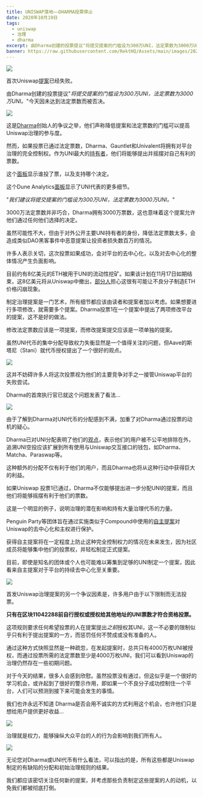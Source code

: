 ```yaml
---
title: UNISWAP落地——DHARMA投票停止
date: 2020年10月19日
tags:
  - uniswap
  - 治理
  - dharma
excerpt: 由Dharma创建的投票提议"将提交提案的门槛设为300万UNI，法定票数为3000万UNI。"今天因未达到法定票数而被否决。
banner: https://raw.githubusercontent.com/RektHQ/Assets/main/images/2020/10/1-fenced-unicorn-tapestry-theresa-labrecque-3.jpg
---
```


![](https://raw.githubusercontent.com/RektHQ/Assets/main/images/2020/10/1-fenced-unicorn-tapestry-theresa-labrecque-3.jpg)

首次Uniswap[提案](https://app.uniswap.org/#/vote/1)已经失败。

由Dharma创建的投票提议"_将提交提案的门槛设为300万UNI，法定票数为3000万UNI。_"今天因未达到法定票数而被否决。 

![](https://lh4.googleusercontent.com/pAgagsffIrZb-ZU6U75qvPHXBtiSnsQkOfUboQovSY0Tg_UQ0zAWE7kUndkcK_DvcrEQU5LtMM25o6QCXJ3YvN9Gg3Mrlv1AQ20vPLh85IIXChQen6J4z7OctKNoYnJ5ASRERgNz)

这是[Dharma](https://github.com/dharma-eng/dharma-smart-wallet)创始人的争议之举，他们声称降低提案和法定票数的门槛可以提高Uniswap治理的参与度。

然而，如果投票已通过法定票数，Dharma、Gauntlet和Univalent将拥有对平台治理的完全控制权。作为UNI最大的[持有者](https://etherscan.io/token/0x1f9840a85d5af5bf1d1762f925bdaddc4201f984#balances)，他们将能够提出并摇摆对自己有利的票数。

这个[面板](https://gateway.pinata.cloud/ipfs/QmRnJtRXKCx2X89QosbvK4swnQMjkEX9JHCDxcXvBQT1Lm/site.html)显示谁投了票，以及支持哪个决定。

这个Dune Analytics[面板](https://explore.duneanalytics.com/dashboard/uniswap-governance)显示了UNI代表的更多细节。

"_我们建议将提交提案的门槛设为300万UNI，法定票数为3000万UNI。_"

3000万法定票数并非巧合，Dharma拥有3000万票数，这也意味着这个提案允许他们通过任何他们选择的决定。

虽然可能性不大，但由于对外公开主要UNI持有者的身份，降低法定票数太多，会造成类似DAO黑客事件中恶意提案让投资者损失数百万的情况。

许多人表示关切，这次投票如果成功，会对平台的去中心化，以及对去中心化的整体情况产生负面影响。

目前约有8亿美元的ETH被用于UNI的流动性挖矿。如果该计划在11月17日如期结束，这8亿美元将从Uniswap中撤出，[部分人](https://twitter.com/RyanBerckmans/status/1317643405040799747?s=20)担心这很有可能让不良分子制造ETH价格闪崩现象。

制定治理提案是一门艺术，所有细节都应该由读者和提案者加以考虑。如果想要进行多项修改，就需要多个提案。Dharma投票1在一个提案中提出了两项修改平台的提案，这不是好的做法。

修改法定票数应该是一项提案，而修改提案提交应该是一项单独的提案。

虽然UNI代币的集中分配导致权力失衡显然是一个值得关注的问题，但Aave的斯塔尼（Stani）就代币授权提出了一个很好的观点。

![](https://lh5.googleusercontent.com/FsXYoIRYQQkgl3oQ4nUOlc8jotDeRAg2fIjZ10FUPoFddepHWGhLr_qfG3XD9wF8Jakqk97k2fFkPjOKjypibELetMyXGvXnYFqouarAgFhUUNPOJz_YbxoPy4BDo0aNmG4RIPNm)

这并不妨碍许多人将这次投票视为他们的主要竞争对手之一接管Uniswap平台的失败尝试。

Dharma的首席执行官已就这个问题发表了看法… 

![](https://lh3.googleusercontent.com/Bzg5e9BdDimyaNx5Dm7r-BWcjFH8sjk2K2zAk08zqjgqX-6yOM0TUCcAzTyKY55cExDmTJ1dkFtRheNmAkp75yuIp08mVZObzxeqmD6hLyu0ecuLFrblSU0GTcw1kdJE3zjlNZ0-)

由于了解到Dharma对UNI代币的分配感到不满，加重了对Dharma通过投票的动机的疑心。

Dharma已对UNI分配表明了他们的[观点](https://gov.uniswap.org/t/retroactive-airdrop-excludes-proxy-contract-users-e-g-dharma-matcha-etc/1222)，表示他们的用户被不公平地排除在外，追溯UNI空投应该扩展到所有使用与Uniswap交互接口的钱包，如Dharma、Matcha、Paraswap等。

这种额外的分配不仅有利于他们的用户，而且Dharma也将从这种行动中获得巨大的利益。

如果Uniswap 投票1已通过，Dharma不仅能够提出进一步分配UNI的提案，而且他们将能够摇摆有利于他们的票数。

这是一个明显的例子，说明治理的潜在影响和持有大量治理代币的力量。

Penguin Party等团体旨在通过实施类似于Compound中使用的[自主提案](https://medium.com/@hiturunk/autonomous-proposals-campaign-update-9a9bab56fc30)对Uniswap的去中心化和主权进行保护。

获得自主提案将在一定程度上防止这种完全控制权力的情况在未来发生，因为社区成员将能够集中他们的投票权，并轻松制定正式提案。

目前，即使是知名的团体或个人也可能难以筹集到足够的UNI制定一个提案，因此看来自主提案对于平台的持续去中心化至关重要。

![](https://lh5.googleusercontent.com/S5dRWHK15ulaBWdB9VnIMpR1iN9WGfwLarCL-P8QR-k02_hdxMbOO9eCRwsHckSZkO46GrpyBYOFL0Nykr5EI62ahBtgMHgzs84GPxOGCq6B64vDh4CJo1UUzpPm9B-lF21GipDm)

首发Uniswap治理提案的另一个争议因素是，许多用户由于以下限制而无法投票。

**只有在区块11042288前自行授权或授权给其他地址的UNI票数才符合资格投票。**

这项规则要求任何希望投票的人在提案提出*之前*授权其UNI，这一不必要的限制似乎只有利于提出提案的一方，而惩罚任何不赞成或没有准备的人。

通过这种方式快照显然是一种疏忽，在发起提案时，总共只有4000万枚UNI被授权，而通过投票所需的法定票数至少是4000万枚UNI，我们可以看到Uniswap的治理仍然存在一些初期问题。

对于今天的结果，很多人会感到欣慰。虽然投票没有通过，但这似乎是一个很好的学习机会，或许起到了很好的警示作用，即如果一个不良分子成功控制住一个平台，人们可以预测到接下来可能会发生的事情。

我们也许永远不知道 Dharma是否会用不诚实的方式利用这个机会，也许他们只是想给用户提供更好收益... 

![](https://lh6.googleusercontent.com/4r4X8BeIyIxsLewnaNoSThqFSjB5-Rn0J6kXcmH02k2QRWpDGraZVyx-ttkmkUDlcn5t2I7sb4rx7jHCde2XSBkzwXeixUv3AGJk6M5BMAlKs5dMilJUbHFWPH9bIGk1YAO08eDF)

治理就是权力，能够操纵大众平台的人的行为会影响到我们所有人。 

![](https://lh4.googleusercontent.com/2nsZ1myiquSMV516VhJQTjCKsc8oWYta9EbBC3XqKhcm5Q8BuiIPLkxCj3V-LIX4F43NbgjmvuGnzE5JtVmB4XSjbTQTy1oO7hu_pfZVm1GYIV5w7leqZrsK2Se3hn6B1GdE8rVT)

无论您对Dharma或UNI代币有什么看法，可以指出的是，所有这些都是Uniswap制定的有缺陷的分配和初始治理规则的结果。

我们都应该密切关注任何新的提案，并考虑那些负责制定这些提案的人的动机，以免我们都被彻底打倒。
